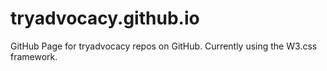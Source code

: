 # tryadvocacy.github.io
GitHub Page for tryadvocacy repos on GitHub.
Currently using the W3.css framework.
